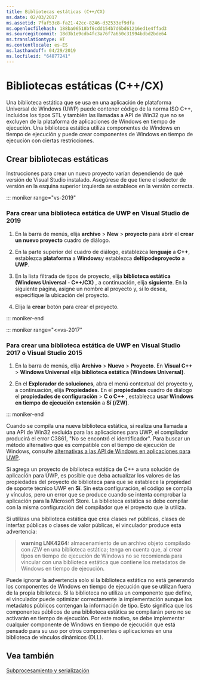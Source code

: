 ```yaml
---
title: Bibliotecas estáticas (C++/CX)
ms.date: 02/03/2017
ms.assetid: 7faf53c8-fa21-42cc-8246-d32533ef9dfa
ms.openlocfilehash: 188ba06518bf6cdd154b7d6bd61216ed1e4ffad3
ms.sourcegitcommit: 18d3b1e9cdb4fc3a76f7a650c31994bdbd2bde64
ms.translationtype: HT
ms.contentlocale: es-ES
ms.lasthandoff: 04/29/2019
ms.locfileid: "64877241"
---
```

# <a name="static-libraries-ccx"></a>Bibliotecas estáticas (C++/CX)

Una biblioteca estática que se usa en una aplicación de plataforma Universal de Windows (UWP) puede contener código de la norma ISO C++, incluidos los tipos STL y también las llamadas a API de Win32 que no se excluyen de la plataforma de aplicaciones de Windows en tiempo de ejecución. Una biblioteca estática utiliza componentes de Windows en tiempo de ejecución y puede crear componentes de Windows en tiempo de ejecución con ciertas restricciones.

## <a name="creating-static-libraries"></a>Crear bibliotecas estáticas


Instrucciones para crear un nuevo proyecto varían dependiendo de qué versión de Visual Studio instalado. Asegúrese de que tiene el selector de versión en la esquina superior izquierda se establece en la versión correcta.

::: moniker range="vs-2019"

### <a name="to-create-a-uwp-static-library-in-visual-studio-2019"></a>Para crear una biblioteca estática de UWP en Visual Studio de 2019

1. En la barra de menús, elija **archivo** > **New** > **proyecto** para abrir el **crear un nuevo proyecto** cuadro de diálogo.

1. En la parte superior del cuadro de diálogo, establezca **lenguaje** a **C++**, establezca **plataforma** a **Windows**y establezca **deltipodeproyecto** a **UWP**. 

1. En la lista filtrada de tipos de proyecto, elija **biblioteca estática (Windows Universal - C++/CX)** , a continuación, elija **siguiente**. En la siguiente página, asigne un nombre al proyecto y, si lo desea, especifique la ubicación del proyecto.

1. Elija la **crear** botón para crear el proyecto.

::: moniker-end

::: moniker range="<=vs-2017"

### <a name="to-create-a-uwp-static-library-in-visual-studio-2017-or-visual-studio-2015"></a>Para crear una biblioteca estática de UWP en Visual Studio 2017 o Visual Studio 2015

1. En la barra de menús, elija **Archivo** > **Nuevo** > **Proyecto**. En **Visual C++** > **Windows Universal** elija **biblioteca estática (Windows Universal)**.

1. En el **Explorador de soluciones**, abra el menú contextual del proyecto y, a continuación, elija **Propiedades**. En el **propiedades** cuadro de diálogo el **propiedades de configuración** > **C o C++** , establezca **usar Windows en tiempo de ejecución extensión** a **Sí (/ZW)**.

::: moniker-end

Cuando se compila una nueva biblioteca estática, si realiza una llamada a una API de Win32 excluida para las aplicaciones para UWP, el compilador producirá el error C3861, "No se encontró el identificador". Para buscar un método alternativo que es compatible con el tiempo de ejecución de Windows, consulte [alternativas a las API de Windows en aplicaciones para UWP](/uwp/win32-and-com/alternatives-to-windows-apis-uwp).

Si agrega un proyecto de biblioteca estática de C++ a una solución de aplicación para UWP, es posible que deba actualizar los valores de las propiedades del proyecto de biblioteca para que se establece la propiedad de soporte técnico UWP en **Sí**. Sin esta configuración, el código se compila y vínculos, pero un error que se produce cuando se intenta comprobar la aplicación para la Microsoft Store. La biblioteca estática se debe compilar con la misma configuración del compilador que el proyecto que la utiliza.

Si utilizas una biblioteca estática que crea clases `ref` públicas, clases de interfaz públicas o clases de valor públicas, el vinculador produce esta advertencia:

> **warning LNK4264:** almacenamiento de un archivo objeto compilado con /ZW en una biblioteca estática; tenga en cuenta que, al crear tipos en tiempo de ejecución de Windows no se recomienda para vincular con una biblioteca estática que contiene los metadatos de Windows en tiempo de ejecución.

Puede ignorar la advertencia solo si la biblioteca estática no está generando los componentes de Windows en tiempo de ejecución que se utilizan fuera de la propia biblioteca. Si la biblioteca no utiliza un componente que define, el vinculador puede optimizar correctamente la implementación aunque los metadatos públicos contengan la información de tipo. Esto significa que los componentes públicos de una biblioteca estática se compilarán pero no se activarán en tiempo de ejecución. Por este motivo, se debe implementar cualquier componente de Windows en tiempo de ejecución que está pensado para su uso por otros componentes o aplicaciones en una biblioteca de vínculos dinámicos (DLL).

## <a name="see-also"></a>Vea también

[Subprocesamiento y serialización](../cppcx/threading-and-marshaling-c-cx.md)
